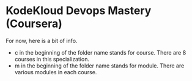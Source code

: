 # KodeKloud Devops Mastery (Coursera)

For now, here is a bit of info.
- c in the beginning of the folder name stands for course. There are 8 courses in this specialization.
- m in the beginning of the folder name stands for module. There are various modules in each course.